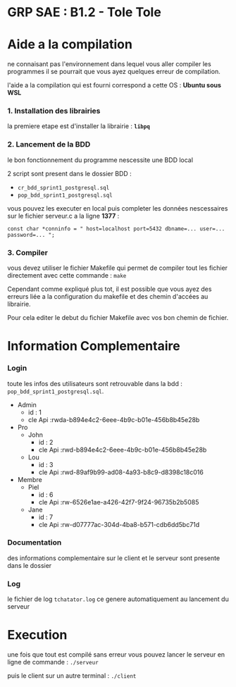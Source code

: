 # **GRP SAE : B1.2 - Tole Tole**

# **Aide a la compilation**
ne connaisant pas l'environnement dans lequel vous aller compiler les programmes il se pourrait que vous ayez quelques erreur de compilation.

l'aide a la compilation qui est fourni correspond a cette OS : **Ubuntu sous WSL**

### **1. Installation des librairies**

la premiere etape est d'installer la librairie : **`libpq`**

### **2. Lancement de la BDD**

le bon fonctionnement du programme nescessite une BDD local

2 script sont present dans le dossier BDD : 

* `cr_bdd_sprint1_postgresql.sql`
* `pop_bdd_sprint1_postgresql.sql`

vous pouvez les executer en local puis completer les données nescessaires sur le fichier serveur.c a la ligne **1377** :

```
const char *conninfo = " host=localhost port=5432 dbname=... user=... password=... ";
```

### **3. Compiler**

vous devez utiliser le fichier Makefile qui permet de compiler tout les fichier directement avec cette commande : `make`

Cependant comme expliqué plus tot, il est possible que vous ayez des erreurs liée a la configuration du makefile et des chemin d'accées au librairie. 

Pour cela editer le debut du fichier Makefile avec vos bon chemin de fichier.

# **Information Complementaire**

### **Login**
toute les infos des utilisateurs sont retrouvable dans la bdd : `pop_bdd_sprint1_postgresql.sql`.

* Admin 
    * id : 1 
    * cle Api :rwda-b894e4c2-6eee-4b9c-b01e-456b8b45e28b
* Pro
    * John 
        * id : 2
        * cle Api :rwd-b894e4c2-6eee-4b9c-b01e-456b8b45e28b
    * Lou 
        * id : 3 
        * cle Api :rwd-89af9b99-ad08-4a93-b8c9-d8398c18c016
* Membre
    * Piel
        * id : 6
        * cle Api :rw-6526e1ae-a426-42f7-9f24-96735b2b5085 
    * Jane
        * id : 7
        * cle Api :rw-d07777ac-304d-4ba8-b571-cdb6dd5bc71d 

### **Documentation**

des informations complementaire sur le client et le serveur sont presente dans le dossier

### **Log**

le fichier de log `tchatator.log` ce genere automatiquement au lancement du serveur


# **Execution**

une fois que tout est compilé sans erreur vous pouvez lancer le serveur en ligne de commande : `./serveur` 

puis le client sur un autre terminal : `./client` 

